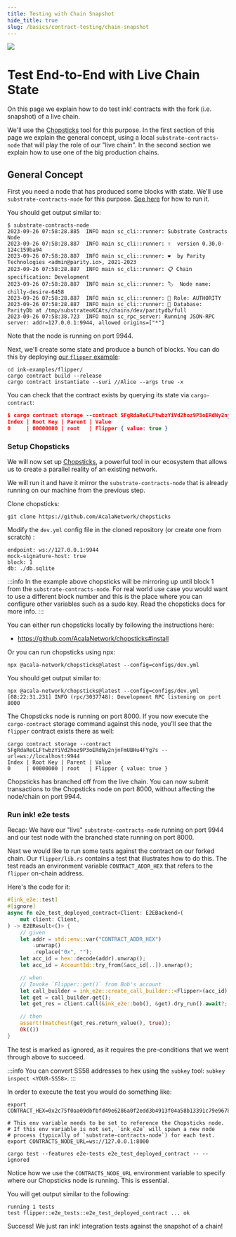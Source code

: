 ```yaml
---
title: Testing with Chain Snapshot
hide_title: true
slug: /basics/contract-testing/chain-snapshot
---
```


<img src="/img/title/testing1.svg" className="titlePic" />

# Test End-to-End with Live Chain State

On this page we explain how to do test ink! contracts with the
fork (i.e. snapshot) of a live chain.

We'll use the [Chopsticks](https://github.com/AcalaNetwork/chopsticks) tool for this purpose.
In the first section of this page we explain the general concept, using a local
`substrate-contracts-node` that will play the role of our "live chain".
In the second section we explain how to use one of the big production chains.

## General Concept

First you need a node that has produced some blocks with state. We'll
use `substrate-contracts-node` for this purpose.
[See here](/5.x/getting-started/running-substrate/) for how to run it.

You should get output similar to:

```
$ substrate-contracts-node
2023-09-26 07:58:28.885  INFO main sc_cli::runner: Substrate Contracts Node    
2023-09-26 07:58:28.887  INFO main sc_cli::runner: ✌️  version 0.30.0-124c159ba94    
2023-09-26 07:58:28.887  INFO main sc_cli::runner: ❤️  by Parity Technologies <admin@parity.io>, 2021-2023    
2023-09-26 07:58:28.887  INFO main sc_cli::runner: 📋 Chain specification: Development    
2023-09-26 07:58:28.887  INFO main sc_cli::runner: 🏷  Node name: chilly-desire-6458    
2023-09-26 07:58:28.887  INFO main sc_cli::runner: 👤 Role: AUTHORITY    
2023-09-26 07:58:28.887  INFO main sc_cli::runner: 💾 Database: ParityDb at /tmp/substrateoKCAts/chains/dev/paritydb/full    
2023-09-26 07:58:38.723  INFO main sc_rpc_server: Running JSON-RPC server: addr=127.0.0.1:9944, allowed origins=["*"]  
```

Note that the node is running on port 9944.

Next, we'll create some state and produce a bunch of blocks. You can do this by deploying [our
`flipper` example](https://github.com/paritytech/ink-examples/tree/main/flipper):

```
cd ink-examples/flipper/
cargo contract build --release
cargo contract instantiate --suri //Alice --args true -x
```

You can check that the contract exists by querying its state via `cargo-contract`:

```json
$ cargo contract storage --contract 5FgRdaReCLFtwbzYiVd2hoz9P3oERdNy2njnFmUBHu4FYg7s
Index | Root Key | Parent | Value                                                                                                            
0     | 00000000 | root   | Flipper { value: true } 
```

### Setup Chopsticks

We will now set up [Chopsticks](https://github.com/AcalaNetwork/chopsticks),
a powerful tool in our ecosystem that allows us to create a parallel reality
of an existing network.

We will run it and have it mirror the `substrate-contracts-node` that is already running
on our machine from the previous step. 

Clone chopsticks:

```
git clone https://github.com/AcalaNetwork/chopsticks
```

Modify the `dev.yml` config file in the cloned repository (or create one from scratch) :

```
endpoint: ws://127.0.0.1:9944
mock-signature-host: true
block: 1
db: ./db.sqlite
```

:::info
In the example above chopsticks will be mirroring up until block 1 from the
`substrate-contracts-node`. For real world use case you would want to use a
different block number and this is the place where you can configure other
variables such as a sudo key. Read the chopsticks docs for more info.
:::

You can either run chopsticks locally by following the instructions here:
- https://github.com/AcalaNetwork/chopsticks#install

Or you can run chopsticks using npx:

```
npx @acala-network/chopsticks@latest --config=configs/dev.yml
```

You should get output similar to:

```
npx @acala-network/chopsticks@latest --config=configs/dev.yml
[08:22:31.231] INFO (rpc/3037748): Development RPC listening on port 8000
```

The Chopsticks node is running on port 8000.
If you now execute the `cargo-contract` storage command against this node, you'll see
that the `flipper` contract exists there as well:

```
cargo contract storage --contract 5FgRdaReCLFtwbzYiVd2hoz9P3oERdNy2njnFmUBHu4FYg7s --url=ws://localhost:9944
Index | Root Key | Parent | Value                                                                                                            
0     | 00000000 | root   | Flipper { value: true }
```

Chopsticks has branched off from the live chain.
You can now submit transactions to the Chopsticks node on port 8000,
without affecting the node/chain on port 9944.

### Run ink! e2e tests

Recap: We have our "live" `substrate-contracts-node` running on port 9944
and our test node with the branched state running on port 8000.

Next we would like to run some tests against the contract on our forked chain. 
Our `flipper/lib.rs` contains a test that illustrates how to do this.
The test reads an environment variable `CONTRACT_ADDR_HEX` that refers to
the `flipper` on-chain address.

Here's the code for it:

```rust
#[ink_e2e::test]
#[ignore]
async fn e2e_test_deployed_contract<Client: E2EBackend>(
    mut client: Client,
) -> E2EResult<()> {
    // given
    let addr = std::env::var("CONTRACT_ADDR_HEX")
        .unwrap()
        .replace("0x", "");
    let acc_id = hex::decode(addr).unwrap();
    let acc_id = AccountId::try_from(&acc_id[..]).unwrap();

    // when
    // Invoke `Flipper::get()` from Bob's account
    let call_builder = ink_e2e::create_call_builder::<Flipper>(acc_id);
    let get = call_builder.get();
    let get_res = client.call(&ink_e2e::bob(), &get).dry_run().await?;

    // then
    assert!(matches!(get_res.return_value(), true));
    Ok(())
}
```

The test is marked as ignored, as it requires the pre-conditions that we went through
above to succeed.

:::info
You can convert SS58 addresses to hex using the `subkey` tool:
`subkey inspect <YOUR-SS58>`.
:::

In order to execute the test you would do something like:

```
export CONTRACT_HEX=0x2c75f0aa09dbfbfd49e6286a0f2edd3b4913f04a58b13391c79e96782f5713e3

# This env variable needs to be set to reference the Chopsticks node.
# If this env variable is not set, `ink_e2e` will spawn a new node
# process (typically of `substrate-contracts-node`) for each test.
export CONTRACTS_NODE_URL=ws://127.0.0.1:8000

cargo test --features e2e-tests e2e_test_deployed_contract -- --ignored
```

Notice how we use the `CONTRACTS_NODE_URL` environment variable to specify where our
Chopsticks node is running. This is essential.

You will get output similar to the following:

```
running 1 tests
test flipper::e2e_tests::e2e_test_deployed_contract ... ok
```

Success! We just ran ink! integration tests against the snapshot of a chain!